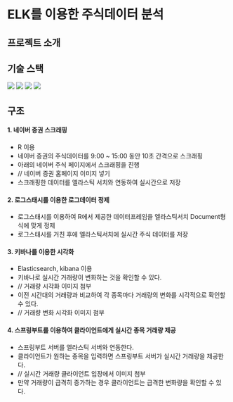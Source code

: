 # ELK를 이용한 주식데이터 분석

## 프로젝트 소개
## 기술 스택
<img src="https://img.shields.io/badge/R-276DC3?style=flat&logo=r&logoColor=white"/> <img src="https://img.shields.io/badge/elasticsearch-005571?style=flat&logo=elasticsearch&logoColor=white"/> <img src="https://img.shields.io/badge/logstash-005571?style=flat&logo=logstash&logoColor=white"/> <img src="https://img.shields.io/badge/kibana-005571?style=flat&logo=kibana&logoColor=white"/>
## 구조
#### 1. 네이버 증권 스크래핑
* R 이용
* 네이버 증권의 주식데이터를 9:00 ~ 15:00 동안 10초 간격으로 스크래핑
* 아래의 네이버 주식 페이지에서 스크래핑을 진행
* // 네이버 증권 홈페이지 이미지 넣기
* 스크래핑한 데이터를 엘라스틱 서치와 연동하여 실시간으로 저장
#### 2. 로그스태시를 이용한 로그데이터 정제
* 로그스태시를 이용하여 R에서 제공한 데이터프레임을 엘라스틱서치 Document형식에 맞게 정제
* 로그스태시를 거친 후에 엘라스틱서치에 실시간 주식 데이터를 저장
  
#### 3. 키바나를 이용한 시각화
* Elasticsearch, kibana 이용
* 키바나로 실시간 거래량이 변화하는 것을 확인할 수 있다.
* // 거래량 시각화 이미지 첨부
* 이전 시간대의 거래량과 비교하여 각 종목마다 거래량의 변화를 시각적으로 확인할 수 있다.
* // 거래량 변화 시각화 이미지 첨부
  
#### 4. 스프링부트를 이용하여 클라이언트에게 실시간 종목 거래량 제공
* 스프링부트 서버를 엘라스틱 서버와 연동한다.
* 클라이언트가 원하는 종목을 입력하면 스프링부트 서버가 실시간 거래량을 제공한다.
* // 실시간 거래량 클라이언트 입장에서 이미지 첨부
* 만약 거래량이 급격히 증가하는 경우 클라이언트는 급격한 변화량을 확인할 수 있다. 

#### 
